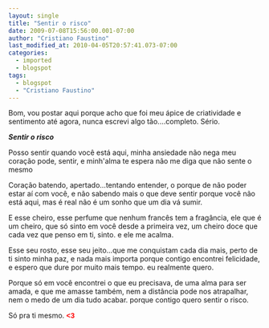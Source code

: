```yaml
---
layout: single
title: "Sentir o risco"
date: 2009-07-08T15:56:00.001-07:00
author: "Cristiano Faustino"
last_modified_at: 2010-04-05T20:57:41.073-07:00
categories:
  - imported
  - blogspot
tags:
  - blogspot
  - "Cristiano Faustino"
---
```


Bom, vou postar aqui porque acho que foi meu ápice de criatividade e sentimento até agora, nunca escrevi algo tão....completo. Sério.


<span style="font-weight: bold; font-style: italic;">Sentir o risco

Posso sentir quando você está
 aqui, minha ansiedade não nega
 meu coração pode,
 sentir, e minh'alma te espera
não me diga que não sente o mesmo

Coração batendo, apertado...tentando
 entender, o porque de não poder estar aí
 com você, e não sabendo mais o que deve sentir
 porque você não está aqui, mas é real
não é um sonho que um dia vá sumir.

E esse cheiro, esse perfume que nenhum
 francês tem a fragância, ele que é
 um cheiro, que só sinto em você
 desde a primeira vez, um cheiro doce que
 cada vez que penso em ti, sinto.
e ele me acalma.

Esse seu rosto, esse seu jeito...que
 me conquistam cada dia mais, perto de ti
 sinto minha paz, e nada mais importa
 porque contigo encontrei felicidade,
 e espero que dure por muito mais tempo.
eu realmente quero.

Porque só em você encontrei o que eu
 precisava, de uma alma para ser
 amada, e que me amasse também, nem
 a distância pode nos atrapalhar, nem
 o medo de um dia tudo acabar.
porque contigo quero sentir o risco.


Só pra ti mesmo.
<span style="color: rgb(255, 0, 0); font-weight: bold; font-family: courier new;">&lt;3